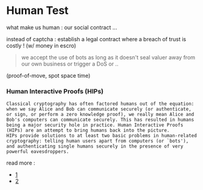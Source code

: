 # Human Test

what make us human : our social contract ...

instead of captcha : establish a legal contract
where a breach of trust is costly ! (w/ money in escro)

> we accept the use of bots as long as
 it doesn't seal valuer away from our own business
 or trigger a DoS
 or ..



(proof-of-move, spot space time)


### Human Interactive Proofs (HIPs)

```
Classical cryptography has often factored humans out of the equation: when we say Alice and Bob can communicate securely (or authenticate, or sign, or perform a zero knowledge proof), we really mean Alice and Bob's computers can communicate securely. This has resulted in humans being a major security hole in practice. Human Interactive Proofs (HIPs) are an attempt to bring humans back into the picture.
HIPs provide solutions to at least two basic problems in human-related cryptography: telling human users apart from computers (or `bots'), and authenticating single humans securely in the presence of very powerful eavesdroppers.
```


read more :

* [1](https://qwant.com/?q=Human+Interactive+Proofs+%26g)
* [2](http://www.cs.cornell.edu/courses/cs5430/2015sp/notes/authen_humans.php)
